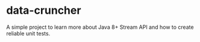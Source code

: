 # data-cruncher
A simple project to learn more about Java 8+ Stream API and how to create reliable unit tests.
